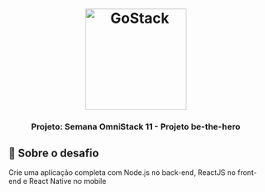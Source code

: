 <h1 align="center">
    <img alt="GoStack" src="https://rocketseat-cdn.s3-sa-east-1.amazonaws.com/bootcamp-header.png" width="200px" />
</h1>

<h3 align="center">
  Projeto: Semana OmniStack 11 - Projeto be-the-hero
</h3>

## :rocket: Sobre o desafio

Crie uma aplicação completa com Node.js no back-end, ReactJS no front-end e React Native no mobile


